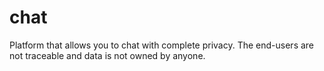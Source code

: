 # chat
Platform that allows you to chat with complete privacy. The end-users are not traceable and data is not owned by anyone. 
